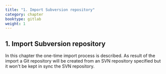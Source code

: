 ```yaml
---
title: "1. Import Subversion repository"
category: chapter
booktype: gitlab
weight: 1
---
```


## 1. Import Subversion repository

In this chapter the one-time import process is described. As result of the import a Git repository will be created from an SVN repository specified but it won't be kept in sync the SVN repository.
